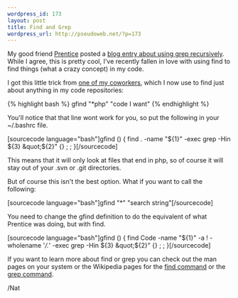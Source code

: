 ```yaml
--- 
wordpress_id: 173
layout: post
title: Find and Grep
wordpress_url: http://pseudoweb.net/?p=173
---
```

My good friend <a href="http://www.prenticew.com">Prentice</a> posted a <a href="http://www.incognitomind.com/?p=339">blog entry about using grep recursively</a>. While I agree, this is pretty cool, I've recently fallen in love with using find to find things (what a crazy concept) in my code.

I got this little trick from <a href="http://davpt.com">one of my coworkers</a>, which I now use to find just about anything in my code repositories:

{% highlight bash %}
gfind &quot;*php&quot; &quot;code I want&quot;
{% endhighlight %}

You'll notice that that line wont work for you, so put the following in your ~/.bashrc file.

[sourcecode language="bash"]gfind () { find . -name &quot;${1}&quot; -exec grep -Hin ${3} &quot;${2}&quot; {} \; ; }[/sourcecode]

This means that it will only look at files that end in php, so of course it will stay out of your .svn or .git directories.

But of course this isn't the best option. What if you want to call the following:

[sourcecode language="bash"]gfind &quot;*&quot; &quot;search string&quot;[/sourcecode]

You need to change the gfind definition to do the equivalent of what Prentice was doing, but with find.

[sourcecode language="bash"]gfind () { find Code -name &quot;${1}&quot; -a ! -wholename '*/.*' -exec grep -Hin ${3} &quot;${2}&quot; {} \; ; }[/sourcecode]

If you want to learn more about find or grep you can check out the man pages on your system or the Wikipedia pages for the <a href="http://en.wikipedia.org/wiki/Find_(Unix)">find command</a> or the <a href="http://en.wikipedia.org/wiki/Grep">grep command</a>.

/Nat
